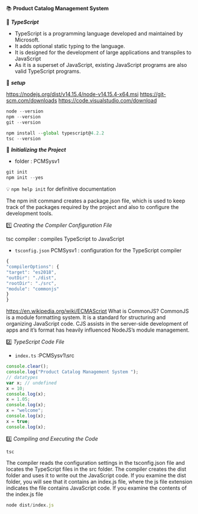 :books: **Product Catalog Management System**

:beginner: _**TypeScript**_  

- TypeScript is a programming language developed and maintained by Microsoft. 
- It adds optional static typing to the language. 
- It is designed for the development of large applications and transpiles to JavaScript
- As it is a superset of JavaScript, existing JavaScript programs are also valid TypeScript programs.

:beginner: _**setup**_

https://nodejs.org/dist/v14.15.4/node-v14.15.4-x64.msi
https://git-scm.com/downloads
https://code.visualstudio.com/download

```js
node --version
npm --version
git --version

npm install --global typescript@4.2.2
tsc --version
```
:beginner: _**Initializing the Project**_
- folder : PCMSysv1
```js
git init
npm init --yes
```

:bulb: `npm help init` for definitive documentation

The npm init command creates a package.json file, which is used to keep track of the packages required by the project and also to configure the development tools.

:one: _Creating the Compiler Configuration File_  

tsc compiler : compiles TypeScript to JavaScript

- `tsconfig.json` PCMSysv1 : configuration for the TypeScript compiler
```js
{
"compilerOptions": {
"target": "es2018",
"outDir": "./dist",
"rootDir": "./src",
"module": "commonjs"
}
}
```
https://en.wikipedia.org/wiki/ECMAScript
What is CommonJS? CommonJS is a module formatting system. It is a standard for structuring and organizing JavaScript code. CJS assists in the server-side development of apps and it’s format has heavily influenced NodeJS’s module management.


:two: _TypeScript Code File_  
- `index.ts` :PCMSysv1\src
```ts
console.clear();
console.log("Product Catalog Management System ");
// datatypes
var x; // undefined
x = 10;
console.log(x);
x = 1.05;
console.log(x);
x = "welcome";
console.log(x);
x = true;
console.log(x);
```
:three: _Compiling and Executing the Code_  

`tsc`

The compiler reads the configuration settings in the tsconfig.json file and locates the TypeScript files in the src folder. The compiler creates the dist folder and uses it to write out the JavaScript code. If you examine the dist folder, you will see that it contains an index.js file, where the js file
extension indicates the file contains JavaScript code. If you examine the contents
of the index.js file

```js
node dist/index.js
```